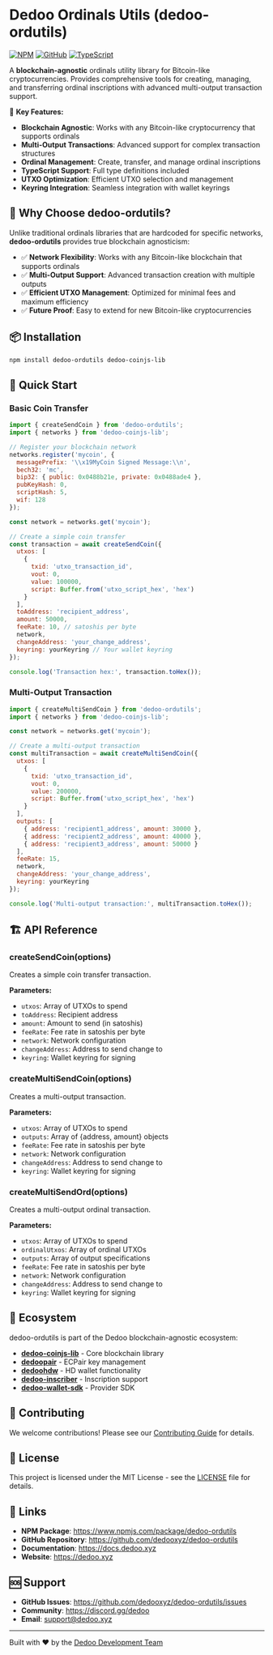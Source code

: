 # Dedoo Ordinals Utils (dedoo-ordutils)

[![NPM](https://img.shields.io/npm/v/dedoo-ordutils.svg)](https://www.npmjs.com/package/dedoo-ordutils) [![GitHub](https://img.shields.io/github/license/dedooxyz/dedoo-ordutils)](https://github.com/dedooxyz/dedoo-ordutils/blob/main/LICENSE) [![TypeScript](https://img.shields.io/badge/TypeScript-Ready-blue.svg)](https://www.typescriptlang.org/)

A **blockchain-agnostic** ordinals utility library for Bitcoin-like cryptocurrencies. Provides comprehensive tools for creating, managing, and transferring ordinal inscriptions with advanced multi-output transaction support.

🚀 **Key Features:**
- **Blockchain Agnostic**: Works with any Bitcoin-like cryptocurrency that supports ordinals
- **Multi-Output Transactions**: Advanced support for complex transaction structures
- **Ordinal Management**: Create, transfer, and manage ordinal inscriptions
- **TypeScript Support**: Full type definitions included
- **UTXO Optimization**: Efficient UTXO selection and management
- **Keyring Integration**: Seamless integration with wallet keyrings

## 🌟 Why Choose dedoo-ordutils?

Unlike traditional ordinals libraries that are hardcoded for specific networks, **dedoo-ordutils** provides true blockchain agnosticism:

- ✅ **Network Flexibility**: Works with any Bitcoin-like blockchain that supports ordinals
- ✅ **Multi-Output Support**: Advanced transaction creation with multiple outputs
- ✅ **Efficient UTXO Management**: Optimized for minimal fees and maximum efficiency
- ✅ **Future Proof**: Easy to extend for new Bitcoin-like cryptocurrencies

## 📦 Installation

```bash
npm install dedoo-ordutils dedoo-coinjs-lib
```

## 🔧 Quick Start

### Basic Coin Transfer

```javascript
import { createSendCoin } from 'dedoo-ordutils';
import { networks } from 'dedoo-coinjs-lib';

// Register your blockchain network
networks.register('mycoin', {
  messagePrefix: '\\x19MyCoin Signed Message:\\n',
  bech32: 'mc',
  bip32: { public: 0x0488b21e, private: 0x0488ade4 },
  pubKeyHash: 0,
  scriptHash: 5,
  wif: 128
});

const network = networks.get('mycoin');

// Create a simple coin transfer
const transaction = await createSendCoin({
  utxos: [
    {
      txid: 'utxo_transaction_id',
      vout: 0,
      value: 100000,
      script: Buffer.from('utxo_script_hex', 'hex')
    }
  ],
  toAddress: 'recipient_address',
  amount: 50000,
  feeRate: 10, // satoshis per byte
  network,
  changeAddress: 'your_change_address',
  keyring: yourKeyring // Your wallet keyring
});

console.log('Transaction hex:', transaction.toHex());
```

### Multi-Output Transaction

```javascript
import { createMultiSendCoin } from 'dedoo-ordutils';
import { networks } from 'dedoo-coinjs-lib';

const network = networks.get('mycoin');

// Create a multi-output transaction
const multiTransaction = await createMultiSendCoin({
  utxos: [
    {
      txid: 'utxo_transaction_id',
      vout: 0,
      value: 200000,
      script: Buffer.from('utxo_script_hex', 'hex')
    }
  ],
  outputs: [
    { address: 'recipient1_address', amount: 30000 },
    { address: 'recipient2_address', amount: 40000 },
    { address: 'recipient3_address', amount: 50000 }
  ],
  feeRate: 15,
  network,
  changeAddress: 'your_change_address',
  keyring: yourKeyring
});

console.log('Multi-output transaction:', multiTransaction.toHex());
```

## 🏗️ API Reference

### createSendCoin(options)

Creates a simple coin transfer transaction.

**Parameters:**
- `utxos`: Array of UTXOs to spend
- `toAddress`: Recipient address
- `amount`: Amount to send (in satoshis)
- `feeRate`: Fee rate in satoshis per byte
- `network`: Network configuration
- `changeAddress`: Address to send change to
- `keyring`: Wallet keyring for signing

### createMultiSendCoin(options)

Creates a multi-output transaction.

**Parameters:**
- `utxos`: Array of UTXOs to spend
- `outputs`: Array of {address, amount} objects
- `feeRate`: Fee rate in satoshis per byte
- `network`: Network configuration
- `changeAddress`: Address to send change to
- `keyring`: Wallet keyring for signing

### createMultiSendOrd(options)

Creates a multi-output ordinal transaction.

**Parameters:**
- `utxos`: Array of UTXOs to spend
- `ordinalUtxos`: Array of ordinal UTXOs
- `outputs`: Array of output specifications
- `feeRate`: Fee rate in satoshis per byte
- `network`: Network configuration
- `changeAddress`: Address to send change to
- `keyring`: Wallet keyring for signing

## 🔗 Ecosystem

dedoo-ordutils is part of the Dedoo blockchain-agnostic ecosystem:

- **[dedoo-coinjs-lib](https://github.com/dedooxyz/dedoo-coinjs-lib)** - Core blockchain library
- **[dedoopair](https://github.com/dedooxyz/dedoopair)** - ECPair key management
- **[dedoohdw](https://github.com/dedooxyz/dedoohdw)** - HD wallet functionality
- **[dedoo-inscriber](https://github.com/dedooxyz/dedoo-inscriber)** - Inscription support
- **[dedoo-wallet-sdk](https://github.com/dedooxyz/dedoo-wallet-sdk)** - Provider SDK

## 🤝 Contributing

We welcome contributions! Please see our [Contributing Guide](CONTRIBUTING.md) for details.

## 📄 License

This project is licensed under the MIT License - see the [LICENSE](LICENSE) file for details.

## 🔗 Links

- **NPM Package**: https://www.npmjs.com/package/dedoo-ordutils
- **GitHub Repository**: https://github.com/dedooxyz/dedoo-ordutils
- **Documentation**: https://docs.dedoo.xyz
- **Website**: https://dedoo.xyz

## 🆘 Support

- **GitHub Issues**: https://github.com/dedooxyz/dedoo-ordutils/issues
- **Community**: https://discord.gg/dedoo
- **Email**: support@dedoo.xyz

---

Built with ❤️ by the [Dedoo Development Team](https://dedoo.xyz)
